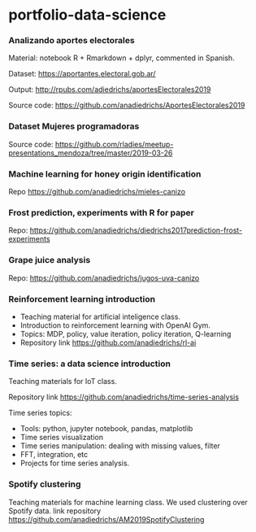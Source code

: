# portfolio-data-science


### Analizando aportes electorales

Material: notebook R + Rmarkdown + dplyr, commented in Spanish.

Dataset: https://aportantes.electoral.gob.ar/

Output: http://rpubs.com/adiedrichs/aportesElectorales2019

Source code: https://github.com/anadiedrichs/AportesElectorales2019

### Dataset Mujeres programadoras

Source code: https://github.com/rladies/meetup-presentations_mendoza/tree/master/2019-03-26

### Machine learning for honey origin identification

Repo https://github.com/anadiedrichs/mieles-canizo

### Frost prediction, experiments with R for paper

Repo: https://github.com/anadiedrichs/diedrichs2017prediction-frost-experiments

### Grape juice analysis

Repo: https://github.com/anadiedrichs/jugos-uva-canizo

### Reinforcement learning introduction

* Teaching material for artificial inteligence class. 
* Introduction to reinforcement learning with OpenAI Gym. 
* Topics: MDP, policy, value iteration, policy iteration, Q-learning
* Repository link https://github.com/anadiedrichs/rl-ai

### Time series: a data science introduction

Teaching materials for IoT class.

Repository link https://github.com/anadiedrichs/time-series-analysis

Time series topics:
* Tools: python, jupyter notebook, pandas, matplotlib
* Time series visualization
* Time series manipulation: dealing with missing values, filter
* FFT, integration, etc
* Projects for time series analysis.

### Spotify clustering

Teaching materials for machine learning class. We used clustering over Spotify data. 
link repository https://github.com/anadiedrichs/AM2019SpotifyClustering


